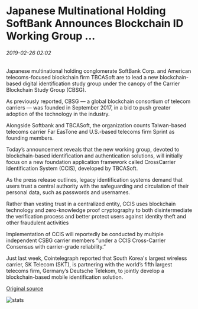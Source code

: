 # Japanese Multinational Holding SoftBank Announces Blockchain ID Working Group ...

###### 2019-02-26 02:02

Japanese multinational holding conglomerate SoftBank Corp. and American telecoms-focused blockchain firm TBCASoft are to lead a new blockchain-based digital identification study group under the canopy of the Carrier Blockchain Study Group (CBSG).

As previously reported, CBSG — a global blockchain consortium of telecom carriers — was founded in September 2017, in a bid to push greater adoption of the technology in the industry.

Alongside Softbank and TBCASoft, the organization counts Taiwan-based telecoms carrier Far EasTone and U.S.-based telecoms firm Sprint as founding members.

Today’s announcement reveals that the new working group, devoted to blockchain-based identification and authentication solutions, will initially focus on a new foundation application framework called CrossCarrier Identification System (CCIS), developed by TBCASoft.

As the press release outlines, legacy identification systems demand that users trust a central authority with the safeguarding and circulation of their personal data, such as passwords and usernames.

Rather than vesting trust in a centralized entity, CCIS uses blockchain technology and zero-knowledge proof cryptography to both disintermediate the verification process and better protect users against identity theft and other fraudulent activities

Implementation of CCIS will reportedly be conducted by multiple independent CSBG carrier members “under a CCIS Cross-Carrier Consensus with carrier-grade reliability.”

Just last week, Cointelegraph reported that South Korea's largest wireless carrier, SK Telecom (SKT), is partnering with the world’s fifth largest telecoms firm, Germany’s Deutsche Telekom, to jointly develop a blockchain-based mobile identification solution.

[Original source](https://cointelegraph.com/news/japanese-multinational-holding-softbank-announces-blockchain-id-working-group)

![stats](https://c.statcounter.com/11760860/0/a89fa40b/1/ "stats")